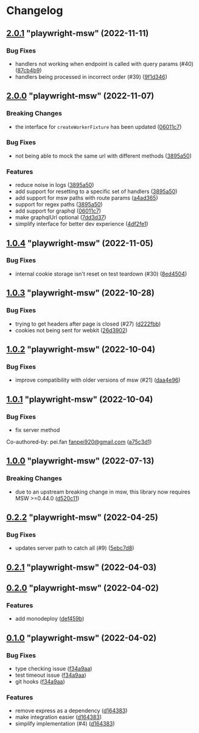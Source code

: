 # Changelog

<!-- MONODEPLOY:BELOW -->

## [2.0.1](https://github.com/valendres/playwright-msw/compare/playwright-msw@2.0.0...playwright-msw@2.0.1) "playwright-msw" (2022-11-11)<a name="2.0.1"></a>

### Bug Fixes

- handlers not working when endpoint is called with query params (#40) ([87cb4b9](https://github.com/valendres/playwright-msw/commits/87cb4b9))
- handlers being processed in incorrect order (#39) ([9f1d346](https://github.com/valendres/playwright-msw/commits/9f1d346))

## [2.0.0](https://github.com/valendres/playwright-msw/compare/playwright-msw@1.0.4...playwright-msw@2.0.0) "playwright-msw" (2022-11-07)<a name="2.0.0"></a>

### Breaking Changes

- the interface for `createWorkerFixture` has been updated ([06011c7](https://github.com/valendres/playwright-msw/commits/06011c7))

### Bug Fixes

- not being able to mock the same url with different methods ([3895a50](https://github.com/valendres/playwright-msw/commits/3895a50))

### Features

- reduce noise in logs ([3895a50](https://github.com/valendres/playwright-msw/commits/3895a50))
- add support for resetting to a specific set of handlers ([3895a50](https://github.com/valendres/playwright-msw/commits/3895a50))
- add support for msw paths with route params ([a4ad365](https://github.com/valendres/playwright-msw/commits/a4ad365))
- support for regex paths ([3895a50](https://github.com/valendres/playwright-msw/commits/3895a50))
- add support for graphql ([06011c7](https://github.com/valendres/playwright-msw/commits/06011c7))
- make graphqlUrl optional ([7dd3d37](https://github.com/valendres/playwright-msw/commits/7dd3d37))
- simplify interface for better dev experience ([4df2fe1](https://github.com/valendres/playwright-msw/commits/4df2fe1))

## [1.0.4](https://github.com/valendres/playwright-msw/compare/playwright-msw@1.0.3...playwright-msw@1.0.4) "playwright-msw" (2022-11-05)<a name="1.0.4"></a>

### Bug Fixes

- internal cookie storage isn't reset on test teardown (#30) ([8ed4504](https://github.com/valendres/playwright-msw/commits/8ed4504))

## [1.0.3](https://github.com/valendres/playwright-msw/compare/playwright-msw@1.0.2...playwright-msw@1.0.3) "playwright-msw" (2022-10-28)<a name="1.0.3"></a>

### Bug Fixes

- trying to get headers after page is closed (#27) ([d222fbb](https://github.com/valendres/playwright-msw/commits/d222fbb))
- cookies not being sent for webkit ([26d3902](https://github.com/valendres/playwright-msw/commits/26d3902))

## [1.0.2](https://github.com/valendres/playwright-msw/compare/playwright-msw@1.0.1...playwright-msw@1.0.2) "playwright-msw" (2022-10-04)<a name="1.0.2"></a>

### Bug Fixes

- improve compatibility with older versions of msw (#21) ([daa4e96](https://github.com/valendres/playwright-msw/commits/daa4e96))

## [1.0.1](https://github.com/valendres/playwright-msw/compare/playwright-msw@1.0.0...playwright-msw@1.0.1) "playwright-msw" (2022-10-04)<a name="1.0.1"></a>

### Bug Fixes

- fix server method

Co-authored-by: pei.fan <fanpei920@gmail.com> ([a75c3d1](https://github.com/valendres/playwright-msw/commits/a75c3d1))

## [1.0.0](https://github.com/valendres/playwright-msw/compare/playwright-msw@0.2.2...playwright-msw@1.0.0) "playwright-msw" (2022-07-13)<a name="1.0.0"></a>

### Breaking Changes

- due to an upstream breaking change in msw, this library now requires MSW >=0.44.0 ([d520c11](https://github.com/valendres/playwright-msw/commits/d520c11))

## [0.2.2](https://github.com/valendres/playwright-msw/compare/playwright-msw@0.2.1...playwright-msw@0.2.2) "playwright-msw" (2022-04-25)<a name="0.2.2"></a>

### Bug Fixes

- updates server path to catch all (#9) ([5ebc7d8](https://github.com/valendres/playwright-msw/commits/5ebc7d8))

## [0.2.1](https://github.com/valendres/playwright-msw/compare/playwright-msw@0.2.0...playwright-msw@0.2.1) "playwright-msw" (2022-04-03)<a name="0.2.1"></a>

## [0.2.0](https://github.com/valendres/playwright-msw/compare/playwright-msw@0.1.0...playwright-msw@0.2.0) "playwright-msw" (2022-04-02)<a name="0.2.0"></a>

### Features

- add monodeploy ([def459b](https://github.com/valendres/playwright-msw/commit/def459b))

## [0.1.0](https://github.com/valendres/playwright-msw/compare/playwright-msw@0.0.9...playwright-msw@0.1.0) "playwright-msw" (2022-04-02)<a name="0.1.0"></a>

### Bug Fixes

- type checking issue ([f34a9aa](https://github.com/valendres/playwright-msw/commits/f34a9aa))
- test timeout issue ([f34a9aa](https://github.com/valendres/playwright-msw/commits/f34a9aa))
- git hooks ([f34a9aa](https://github.com/valendres/playwright-msw/commits/f34a9aa))

### Features

- remove express as a dependency ([d164383](https://github.com/valendres/playwright-msw/commits/d164383))
- make integration easier ([d164383](https://github.com/valendres/playwright-msw/commits/d164383))
- simplify implementation (#4) ([d164383](https://github.com/valendres/playwright-msw/commits/d164383))
